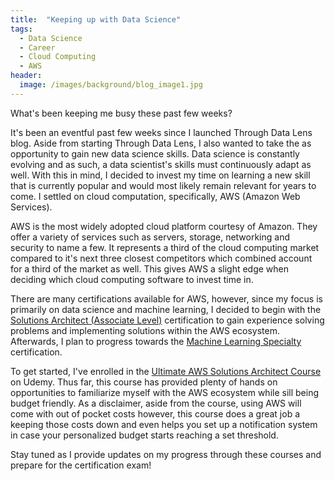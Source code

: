 ```yaml
---
title:  "Keeping up with Data Science"
tags:
  - Data Science
  - Career
  - Cloud Computing
  - AWS
header: 
  image: /images/background/blog_image1.jpg
---
```


What's been keeping me busy these past few weeks?

It's been an eventful past few weeks since I launched Through Data Lens blog. Aside from starting Through Data Lens, I also wanted to take the as opportunity to gain new data science skills. Data science is constantly evolving and as such, a data scientist's skills must continuously adapt as well. With this in mind, I decided to invest my time on learning a new skill that is currently popular and would most likely remain relevant for years to come. I settled on cloud computation, specifically, AWS (Amazon Web Services).

AWS is the most widely adopted cloud platform courtesy of Amazon. They offer a variety of services such as servers, storage, networking and security to name a few. It represents a third of the cloud computing market compared to it's next three closest competitors which combined account for a third of the market as well. This gives AWS a slight edge when deciding which cloud computing software to invest time in.  

There are many certifications available for AWS, however, since my focus is primarily on data science and machine learning, I decided to begin with the [Solutions Architect (Associate Level)](https://aws.amazon.com/certification/certified-solutions-architect-associate/) certification to gain experience solving problems and implementing solutions within the AWS ecosystem. Afterwards, I plan to progress towards the [Machine Learning Specialty](https://aws.amazon.com/machine-learning/) certification.

To get started, I've enrolled in the [Ultimate AWS Solutions Architect Course](https://www.udemy.com/course/aws-certified-solutions-architect-associate-saa-c02/) on Udemy. Thus far, this course has provided plenty of hands on opportunities to familiarize myself with the AWS ecosystem while sill being budget friendly. As a disclaimer, aside from the course, using AWS will come with out of pocket costs however, this course does a great job a keeping those costs down and even helps you set up a notification system in case your personalized budget starts reaching a set threshold.

Stay tuned as I provide updates on my progress through these courses and prepare for the certification exam!

